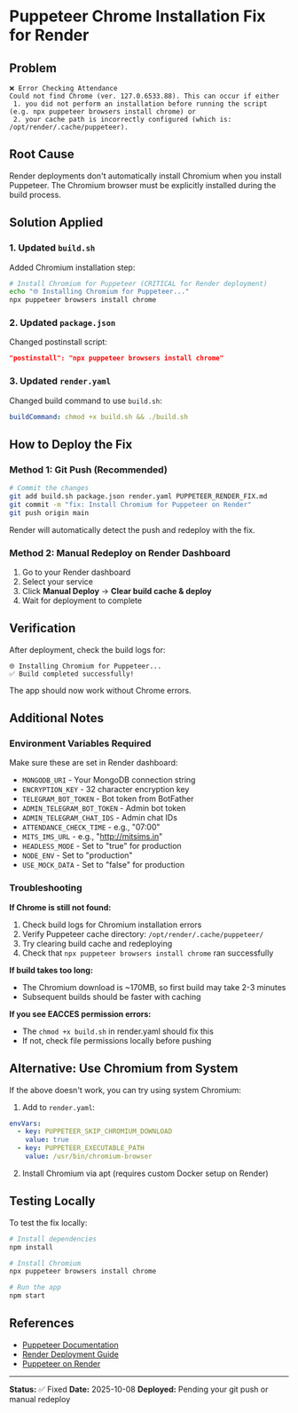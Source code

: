 # Puppeteer Chrome Installation Fix for Render

## Problem
```
❌ Error Checking Attendance
Could not find Chrome (ver. 127.0.6533.88). This can occur if either
 1. you did not perform an installation before running the script (e.g. npx puppeteer browsers install chrome) or
 2. your cache path is incorrectly configured (which is: /opt/render/.cache/puppeteer).
```

## Root Cause
Render deployments don't automatically install Chromium when you install Puppeteer. The Chromium browser must be explicitly installed during the build process.

## Solution Applied

### 1. Updated `build.sh`
Added Chromium installation step:
```bash
# Install Chromium for Puppeteer (CRITICAL for Render deployment)
echo "🌐 Installing Chromium for Puppeteer..."
npx puppeteer browsers install chrome
```

### 2. Updated `package.json`
Changed postinstall script:
```json
"postinstall": "npx puppeteer browsers install chrome"
```

### 3. Updated `render.yaml`
Changed build command to use `build.sh`:
```yaml
buildCommand: chmod +x build.sh && ./build.sh
```

## How to Deploy the Fix

### Method 1: Git Push (Recommended)
```bash
# Commit the changes
git add build.sh package.json render.yaml PUPPETEER_RENDER_FIX.md
git commit -m "fix: Install Chromium for Puppeteer on Render"
git push origin main
```

Render will automatically detect the push and redeploy with the fix.

### Method 2: Manual Redeploy on Render Dashboard
1. Go to your Render dashboard
2. Select your service
3. Click **Manual Deploy** → **Clear build cache & deploy**
4. Wait for deployment to complete

## Verification

After deployment, check the build logs for:
```
🌐 Installing Chromium for Puppeteer...
✅ Build completed successfully!
```

The app should now work without Chrome errors.

## Additional Notes

### Environment Variables Required
Make sure these are set in Render dashboard:
- `MONGODB_URI` - Your MongoDB connection string
- `ENCRYPTION_KEY` - 32 character encryption key
- `TELEGRAM_BOT_TOKEN` - Bot token from BotFather
- `ADMIN_TELEGRAM_BOT_TOKEN` - Admin bot token
- `ADMIN_TELEGRAM_CHAT_IDS` - Admin chat IDs
- `ATTENDANCE_CHECK_TIME` - e.g., "07:00"
- `MITS_IMS_URL` - e.g., "http://mitsims.in"
- `HEADLESS_MODE` - Set to "true" for production
- `NODE_ENV` - Set to "production"
- `USE_MOCK_DATA` - Set to "false" for production

### Troubleshooting

**If Chrome is still not found:**
1. Check build logs for Chromium installation errors
2. Verify Puppeteer cache directory: `/opt/render/.cache/puppeteer/`
3. Try clearing build cache and redeploying
4. Check that `npx puppeteer browsers install chrome` ran successfully

**If build takes too long:**
- The Chromium download is ~170MB, so first build may take 2-3 minutes
- Subsequent builds should be faster with caching

**If you see EACCES permission errors:**
- The `chmod +x build.sh` in render.yaml should fix this
- If not, check file permissions locally before pushing

## Alternative: Use Chromium from System

If the above doesn't work, you can try using system Chromium:

1. Add to `render.yaml`:
```yaml
envVars:
  - key: PUPPETEER_SKIP_CHROMIUM_DOWNLOAD
    value: true
  - key: PUPPETEER_EXECUTABLE_PATH
    value: /usr/bin/chromium-browser
```

2. Install Chromium via apt (requires custom Docker setup on Render)

## Testing Locally

To test the fix locally:
```bash
# Install dependencies
npm install

# Install Chromium
npx puppeteer browsers install chrome

# Run the app
npm start
```

## References
- [Puppeteer Documentation](https://pptr.dev/guides/configuration)
- [Render Deployment Guide](https://render.com/docs/deploy-node-express-app)
- [Puppeteer on Render](https://community.render.com/t/puppeteer-on-render/1202)

---

**Status:** ✅ Fixed
**Date:** 2025-10-08
**Deployed:** Pending your git push or manual redeploy
